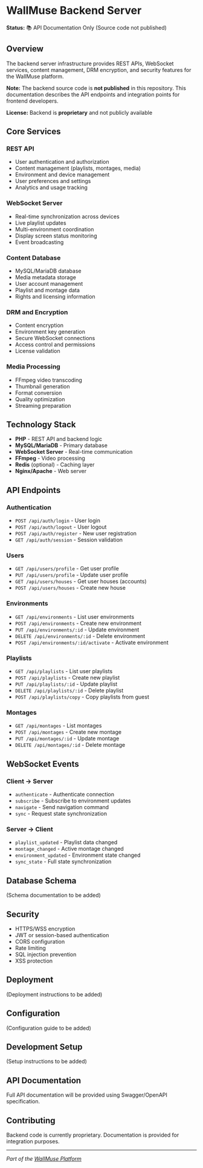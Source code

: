 # WallMuse Backend Server

**Status:** 📚 API Documentation Only (Source code not published)

## Overview

The backend server infrastructure provides REST APIs, WebSocket services, content management, DRM encryption, and security features for the WallMuse platform.

**Note:** The backend source code is **not published** in this repository. This documentation describes the API endpoints and integration points for frontend developers.

**License:** Backend is **proprietary** and not publicly available

## Core Services

### REST API
- User authentication and authorization
- Content management (playlists, montages, media)
- Environment and device management
- User preferences and settings
- Analytics and usage tracking

### WebSocket Server
- Real-time synchronization across devices
- Live playlist updates
- Multi-environment coordination
- Display screen status monitoring
- Event broadcasting

### Content Database
- MySQL/MariaDB database
- Media metadata storage
- User account management
- Playlist and montage data
- Rights and licensing information

### DRM and Encryption
- Content encryption
- Environment key generation
- Secure WebSocket connections
- Access control and permissions
- License validation

### Media Processing
- FFmpeg video transcoding
- Thumbnail generation
- Format conversion
- Quality optimization
- Streaming preparation

## Technology Stack

- **PHP** - REST API and backend logic
- **MySQL/MariaDB** - Primary database
- **WebSocket Server** - Real-time communication
- **FFmpeg** - Video processing
- **Redis** (optional) - Caching layer
- **Nginx/Apache** - Web server

## API Endpoints

### Authentication
- `POST /api/auth/login` - User login
- `POST /api/auth/logout` - User logout
- `POST /api/auth/register` - New user registration
- `GET /api/auth/session` - Session validation

### Users
- `GET /api/users/profile` - Get user profile
- `PUT /api/users/profile` - Update user profile
- `GET /api/users/houses` - Get user houses (accounts)
- `POST /api/users/houses` - Create new house

### Environments
- `GET /api/environments` - List user environments
- `POST /api/environments` - Create new environment
- `PUT /api/environments/:id` - Update environment
- `DELETE /api/environments/:id` - Delete environment
- `POST /api/environments/:id/activate` - Activate environment

### Playlists
- `GET /api/playlists` - List user playlists
- `POST /api/playlists` - Create new playlist
- `PUT /api/playlists/:id` - Update playlist
- `DELETE /api/playlists/:id` - Delete playlist
- `POST /api/playlists/copy` - Copy playlists from guest

### Montages
- `GET /api/montages` - List montages
- `POST /api/montages` - Create new montage
- `PUT /api/montages/:id` - Update montage
- `DELETE /api/montages/:id` - Delete montage

## WebSocket Events

### Client → Server
- `authenticate` - Authenticate connection
- `subscribe` - Subscribe to environment updates
- `navigate` - Send navigation command
- `sync` - Request state synchronization

### Server → Client
- `playlist_updated` - Playlist data changed
- `montage_changed` - Active montage changed
- `environment_updated` - Environment state changed
- `sync_state` - Full state synchronization

## Database Schema

(Schema documentation to be added)

## Security

- HTTPS/WSS encryption
- JWT or session-based authentication
- CORS configuration
- Rate limiting
- SQL injection prevention
- XSS protection

## Deployment

(Deployment instructions to be added)

## Configuration

(Configuration guide to be added)

## Development Setup

(Setup instructions to be added)

## API Documentation

Full API documentation will be provided using Swagger/OpenAPI specification.

## Contributing

Backend code is currently proprietary. Documentation is provided for integration purposes.

---

*Part of the [WallMuse Platform](../README.md)*

